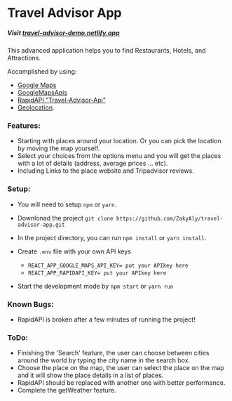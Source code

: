 # Travel Advisor App

##### Visit [travel-advisor-demo.netlify.app](travel-advisor-demo.netlify.app)

This advanced application helps you to find Restaurants, Hotels, and Attractions.

Accomplished by using:

- [Google Maps](https://maps.google.com/)
- [GoogleMapsApis](https://console.cloud.google.com/google/maps-apis/)
- [RapidAPI "Travel-Advisor-Api"](https://rapidapi.com/apidojo/api/travel-advisor/)
- [Geolocation](https://developers.google.com/maps/documentation/javascript/geolocation).

### Features:

- Starting with places around your location. Or you can pick the location by moving the map yourself.
- Select your choices from the options menu and you will get the places with a lot of details (address, average prices ... etc).
- Including Links to the place website and Tripadvisor reviews.

### Setup:

- You will need to setup `npm` or `yarn`.
- Downlonad the project `git clone https://github.com/ZakyAly/travel-advisor-app.git`
- In the project directory, you can run `npm install` or `yarn install`.
- Create `.env` file with your own API keys

  - `REACT_APP_GOOGLE_MAPS_API_KEY= put your APIkey here`
  - `REACT_APP_RAPIDAPI_KEY= put your APIkey here`

- Start the development mode by `npm start` or `yarn run`

### Known Bugs:

- RapidAPI is broken after a few minutes of running the project!

### ToDo:

- Finishing the 'Search' feature, the user can choose between cities around the world by typing the city name in the search box.
- Choose the place on the map, the user can select the place on the map and it will show the place details in a list of places.
- RapidAPI should be replaced with another one with better performance.
- Complete the getWeather feature.
